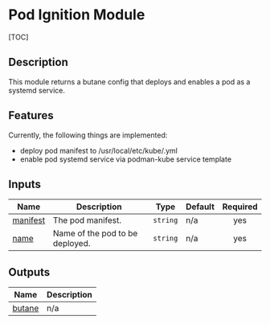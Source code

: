 <!-- BEGIN_TF_DOCS -->
# Pod Ignition Module

[TOC]

## Description

This module returns a butane config that deploys and enables a pod as a systemd service.

## Features

Currently, the following things are implemented:

- deploy pod manifest to /usr/local/etc/kube/<pod-name>.yml
- enable pod systemd service via podman-kube service template

## Inputs

| Name | Description | Type | Default | Required |
|------|-------------|------|---------|:--------:|
| <a name="input_manifest"></a> [manifest](#input\_manifest) | The pod manifest. | `string` | n/a | yes |
| <a name="input_name"></a> [name](#input\_name) | Name of the pod to be deployed. | `string` | n/a | yes |

## Outputs

| Name | Description |
|------|-------------|
| <a name="output_butane"></a> [butane](#output\_butane) | n/a |
<!-- END_TF_DOCS -->
